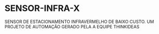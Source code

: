 # SENSOR-INFRA-X
SENSOR DE ESTACIONAMENTO INFRAVERMELHO DE BAIXO CUSTO. UM PROJETO DE AUTOMAÇÃO GERADO PELA A EQUIPE THINKIDEAS
